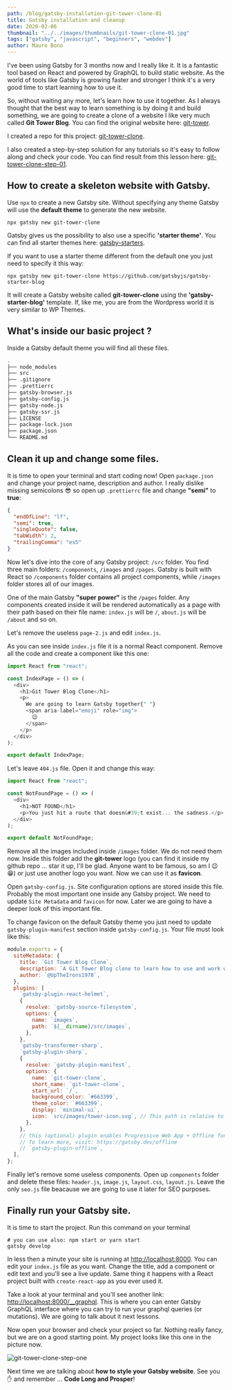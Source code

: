 ```yaml
---
path: /blog/gatsby-installation-git-tower-clone-01
title: Gatsby installation and cleanup
date: 2020-02-06
thumbnail: "../../images/thumbnails/git-tower-clone-01.jpg"
tags: ["gatsby", "javascript", "beginners", "webdev"]
author: Mauro Bono
---
```


I've been using Gatsby for 3 months now and I really like it. It is a fantastic tool based on React and powered by GraphQL to build static website. As the world of tools like Gatsby is growing faster and stronger I think it's a very good time to start learning how to use it.

So, without waiting any more, let's learn how to use it together. As I always thought that the best way to learn something is by doing it and build something, we are going to create a clone of a website I like very much called **Git Tower Blog**. You can find the original website here: [git-tower](https://www.git-tower.com/blog/).

I created a repo for this project: [git-tower-clone](https://github.com/uptheirons78/git-tower-clone.git).

I also created a step-by-step solution for any tutorials so it's easy to follow along and check your code. You can find result from this lesson here: [git-tower-clone-step-01](https://github.com/uptheirons78/git-tower-clone/tree/step-01).


## How to create a skeleton website with Gatsby.

Use `npx` to create a new Gatsby site. Without specifying any theme Gatsby will use the **default theme** to generate the new website.

```shell
npx gatsby new git-tower-clone
```

Gatsby gives us the possibility to also use a specific **'starter theme'**. You can find all starter themes here: [gatsby-starters](https://www.gatsbyjs.org/starters/?v=2).

If you want to use a starter theme different from the default one you just need to specify it this way:

```shell
npx gatsby new git-tower-clone https://github.com/gatsbyjs/gatsby-starter-blog
```

It will create a Gatsby website called **git-tower-clone** using the **'gatsby-starter-blog'** template. If, like me, you are from the Wordpress world it is very similar to WP Themes.


## **What's inside our basic project ?**

Inside a Gatsby default theme you will find all these files.

```bash
.
├── node_modules
├── src
├── .gitignore
├── .prettierrc
├── gatsby-browser.js
├── gatsby-config.js
├── gatsby-node.js
├── gatsby-ssr.js
├── LICENSE
├── package-lock.json
├── package.json
└── README.md
```

## **Clean it up and change some files.**

It is time to open your terminal and start coding now!
Open `package.json` and change your project name, description and author.
I really dislike missing semicolons 😎 so open up `.prettierrc` file and change **"semi"** to **true**:

```json
{
  "endOfLine": "lf",
  "semi": true,
  "singleQuote": false,
  "tabWidth": 2,
  "trailingComma": "es5"
}
```

Now let's dive into the core of any Gatsby project: `/src` folder.
You find three main folders: `/components`, `/images` and `/pages`.
Gatsby is built with React so `/components` folder contains all project components, while `/images` folder stores all of our images.

One of the main Gatsby **"super power"** is the `/pages` folder. Any components created inside it will be rendered automatically as a page with their path based on their file name: `index.js` will be `/`, `about.js` will be `/about` and so on.

Let's remove the useless `page-2.js` and edit `index.js`.

As you can see inside `index.js` file it is a normal React component. Remove all the code and create a component like this one:

```javascript
import React from "react";

const IndexPage = () => (
  <div>
    <h1>Git Tower Blog Clone</h1>
    <p>
      We are going to learn Gatsby together{" "}
      <span aria-label="emoji" role="img">
        😉
      </span>
    </p>
  </div>
);

export default IndexPage;
```

Let's leave `404.js` file. Open it and change this way:

```javascript
import React from "react";

const NotFoundPage = () => (
  <div>
    <h1>NOT FOUND</h1>
    <p>You just hit a route that doesn&#39;t exist... the sadness.</p>
  </div>
);

export default NotFoundPage;
```

Remove all the images included inside `/images` folder. We do not need them now. Inside this folder add the **git-tower** logo (you can find it inside my github repo ... star it up, I'll be glad. Anyone want to be famous, so am I 😉😁) or just use another logo you want. Now we can use it as **favicon**.

Open `gatsby-config.js`. Site configuration options are stored inside this file. Probably the most important one inside any Gatsby project. We need to update `Site Metadata` and `favicon` for now. Later we are going to have a deeper look of this important file.

To change favicon on the default Gatsby theme you just need to update `gatsby-plugin-manifest` section inside `gatsby-config.js`. Your file must look like this:

```javascript
module.exports = {
  siteMetadata: {
    title: `Git Tower Blog Clone`,
    description: `A Git Tower Blog clone to learn how to use and work with Gatsby and Netlify CMS to build a great JAMStack Experience`,
    author: `@UpTheIrons1978`,
  },
  plugins: [
    `gatsby-plugin-react-helmet`,
    {
      resolve: `gatsby-source-filesystem`,
      options: {
        name: `images`,
        path: `${__dirname}/src/images`,
      },
    },
    `gatsby-transformer-sharp`,
    `gatsby-plugin-sharp`,
    {
      resolve: `gatsby-plugin-manifest`,
      options: {
        name: `git-tower-clone`,
        short_name: `git-tower-clone`,
        start_url: `/`,
        background_color: `#663399`,
        theme_color: `#663399`,
        display: `minimal-ui`,
        icon: `src/images/tower-icon.svg`, // This path is relative to the root of the site.
      },
    },
    // this (optional) plugin enables Progressive Web App + Offline functionality
    // To learn more, visit: https://gatsby.dev/offline
    // `gatsby-plugin-offline`,
  ],
};
```

Finally let's remove some useless components. Open up `components` folder and delete these files: `header.js`, `image.js`, `layout.css`, `layout.js`.
Leave the only `seo.js` file beacause we are going to use it later for SEO purposes.

## **Finally run your Gatsby site.**

It is time to start the project. Run this command on your terminal

```shell
# you can use also: npm start or yarn start
gatsby develop
```

In less then a minute your site is running at [http://localhost:8000](http://localhost:8000). You can edit your `index.js` file as you want. Change the title, add a component or edit text and you'll see a live update. Same thing it happens with a React project built with `create-react-app` as you ever used it.

Take a look at your terminal and you'll see another link: [http://localhost:8000/__graphql](http://localhost:8000/__graphql). This is where you can enter Gatsby GraphQL interface where you can try to run your graphql queries (or mutations). We are going to talk about it next lessons.

Now open your browser and check your project so far. Nothing really fancy, but we are on a good starting point. My project looks like this one in the picture now.

![git-tower-clone-step-one](https://res.cloudinary.com/dtjbkl94x/image/upload/v1581090791/Blogging/step-01-result-screenshot_iquyrr.png)

Next time we are talking about **how to style your Gatsby website**.
See you ✋ and remember ... **Code Long and Prosper**!
